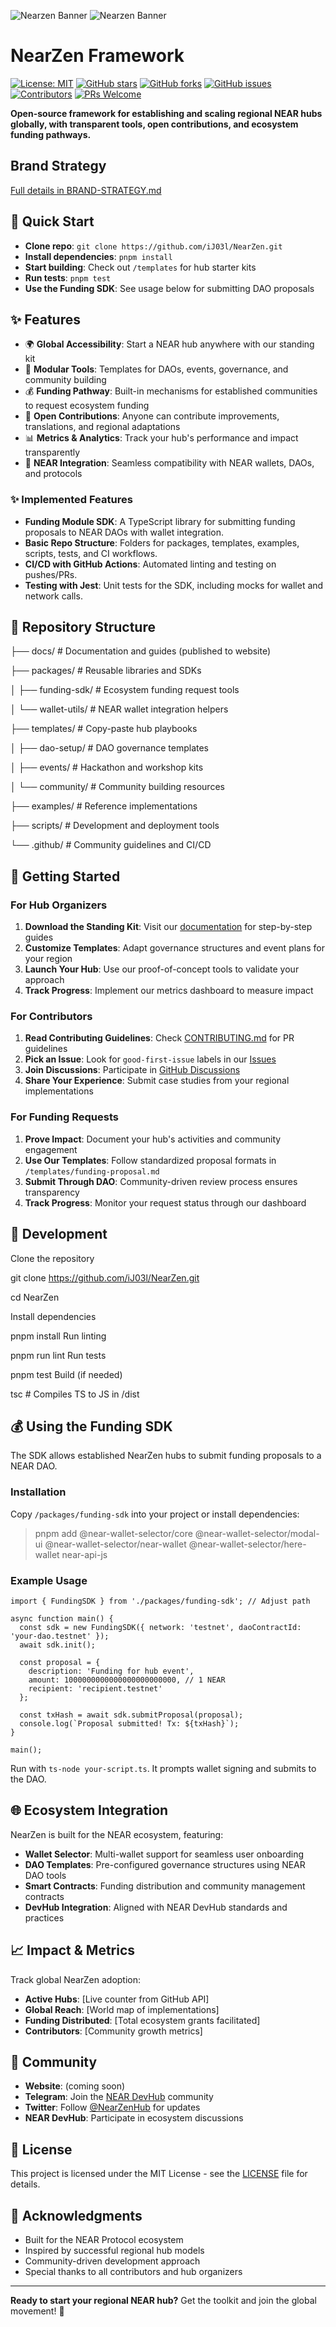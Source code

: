 ![Nearzen Banner](./nearzen-light.svg#gh-light-mode-only)
![Nearzen Banner](./nearzen-dark.svg#gh-dark-mode-only)
# NearZen Framework

[![License: MIT](https://img.shields.io/badge/License-MIT-yellow.svg)](https://opensource.org/licenses/MIT)
[![GitHub stars](https://img.shields.io/github/stars/iJ03l/NearZen.svg?style=social&label=Star)](https://github.com/iJ03l/NearZen)
[![GitHub forks](https://img.shields.io/github/forks/iJ03l/NearZen.svg?style=social&label=Fork)](https://github.com/iJ03l/NearZen/fork)
[![GitHub issues](https://img.shields.io/github/issues/iJ03l/NearZen.svg)](https://github.com/iJ03l/NearZen/issues)
[![Contributors](https://img.shields.io/github/contributors/iJ03l/NearZen.svg)](https://github.com/iJ03l/NearZen/graphs/contributors)
[![PRs Welcome](https://img.shields.io/badge/PRs-welcome-brightgreen.svg)](http://makeapullrequest.com)

**Open-source framework for establishing and scaling regional NEAR hubs globally, with transparent tools, open contributions, and ecosystem funding pathways.**

## Brand Strategy
[Full details in BRAND-STRATEGY.md](BRAND-STRATEGY.md)

## 🚀 Quick Start

- **Clone repo**: `git clone https://github.com/iJ03l/NearZen.git`
- **Install dependencies**: `pnpm install`
- **Start building**: Check out `/templates` for hub starter kits
- **Run tests**: `pnpm test`
- **Use the Funding SDK**: See usage below for submitting DAO proposals

## ✨ Features

- 🌍 **Global Accessibility**: Start a NEAR hub anywhere with our standing kit
- 🔧 **Modular Tools**: Templates for DAOs, events, governance, and community building
- 💰 **Funding Pathway**: Built-in mechanisms for established communities to request ecosystem funding
- 🤝 **Open Contributions**: Anyone can contribute improvements, translations, and regional adaptations
- 📊 **Metrics & Analytics**: Track your hub's performance and impact transparently
- 🔗 **NEAR Integration**: Seamless compatibility with NEAR wallets, DAOs, and protocols

### ✨ Implemented Features

- **Funding Module SDK**: A TypeScript library for submitting funding proposals to NEAR DAOs with wallet integration.
- **Basic Repo Structure**: Folders for packages, templates, examples, scripts, tests, and CI workflows.
- **CI/CD with GitHub Actions**: Automated linting and testing on pushes/PRs.
- **Testing with Jest**: Unit tests for the SDK, including mocks for wallet and network calls.

## 📁 Repository Structure

├── docs/ # Documentation and guides (published to website)

├── packages/ # Reusable libraries and SDKs

│ ├── funding-sdk/ # Ecosystem funding request tools

│ └── wallet-utils/ # NEAR wallet integration helpers

├── templates/ # Copy-paste hub playbooks

│ ├── dao-setup/ # DAO governance templates

│ ├── events/ # Hackathon and workshop kits

│ └── community/ # Community building resources

├── examples/ # Reference implementations

├── scripts/ # Development and deployment tools

└── .github/ # Community guidelines and CI/CD


## 🌟 Getting Started

### For Hub Organizers
1. **Download the Standing Kit**: Visit our [documentation](docs/) for step-by-step guides
2. **Customize Templates**: Adapt governance structures and event plans for your region
3. **Launch Your Hub**: Use our proof-of-concept tools to validate your approach
4. **Track Progress**: Implement our metrics dashboard to measure impact

### For Contributors
1. **Read Contributing Guidelines**: Check [CONTRIBUTING.md](CONTRIBUTING.md) for PR guidelines
2. **Pick an Issue**: Look for `good-first-issue` labels in our [Issues](https://github.com/iJ03l/NearZen/issues)
3. **Join Discussions**: Participate in [GitHub Discussions](https://github.com/iJ03l/NearZen/discussions)
4. **Share Your Experience**: Submit case studies from your regional implementations

### For Funding Requests
1. **Prove Impact**: Document your hub's activities and community engagement
2. **Use Our Templates**: Follow standardized proposal formats in `/templates/funding-proposal.md`
3. **Submit Through DAO**: Community-driven review process ensures transparency
4. **Track Progress**: Monitor your request status through our dashboard

## 🔧 Development

Clone the repository

git clone https://github.com/iJ03l/NearZen.git

cd NearZen

Install dependencies

pnpm install
Run linting

pnpm run lint
Run tests

pnpm test
Build (if needed)

tsc # Compiles TS to JS in /dist


## 💰 Using the Funding SDK

The SDK allows established NearZen hubs to submit funding proposals to a NEAR DAO.

### Installation
Copy `/packages/funding-sdk` into your project or install dependencies:

> pnpm add @near-wallet-selector/core @near-wallet-selector/modal-ui @near-wallet-selector/near-wallet @near-wallet-selector/here-wallet near-api-js

### Example Usage

```
import { FundingSDK } from './packages/funding-sdk'; // Adjust path

async function main() {
  const sdk = new FundingSDK({ network: 'testnet', daoContractId: 'your-dao.testnet' });
  await sdk.init();

  const proposal = {
    description: 'Funding for hub event',
    amount: 1000000000000000000000000, // 1 NEAR
    recipient: 'recipient.testnet'
  };

  const txHash = await sdk.submitProposal(proposal);
  console.log(`Proposal submitted! Tx: ${txHash}`);
}

main();
```


Run with `ts-node your-script.ts`. It prompts wallet signing and submits to the DAO.

## 🌐 Ecosystem Integration

NearZen is built for the NEAR ecosystem, featuring:
- **Wallet Selector**: Multi-wallet support for seamless user onboarding
- **DAO Templates**: Pre-configured governance structures using NEAR DAO tools
- **Smart Contracts**: Funding distribution and community management contracts
- **DevHub Integration**: Aligned with NEAR DevHub standards and practices

## 📈 Impact & Metrics

Track global NearZen adoption:
- **Active Hubs**: [Live counter from GitHub API]
- **Global Reach**: [World map of implementations]
- **Funding Distributed**: [Total ecosystem grants facilitated]
- **Contributors**: [Community growth metrics]

## 🤝 Community

- **Website**: (coming soon)
- **Telegram**: Join the [NEAR DevHub](https://t.me/NearDevHub) community
- **Twitter**: Follow [@NearZenHub](https://twitter.com/NearZenHub) for updates
- **NEAR DevHub**: Participate in ecosystem discussions

## 📜 License

This project is licensed under the MIT License - see the [LICENSE](LICENSE) file for details.

## 🙏 Acknowledgments

- Built for the NEAR Protocol ecosystem
- Inspired by successful regional hub models
- Community-driven development approach
- Special thanks to all contributors and hub organizers

---

**Ready to start your regional NEAR hub?** Get the toolkit and join the global movement! 🚀
